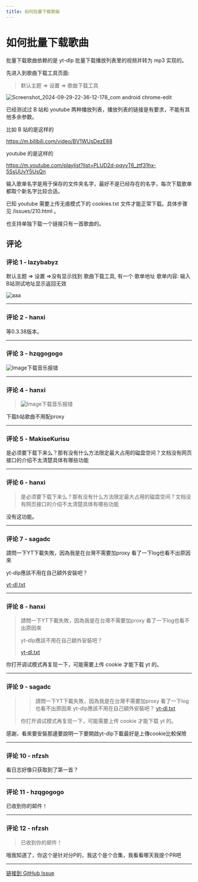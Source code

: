 ```yaml
---
title: 如何批量下载歌曲
---
```


# 如何批量下载歌曲

批量下载歌曲依赖的是 yt-dlp 批量下载播放列表里的视频并转为 mp3 实现的。

先进入到歌曲下载工具页面:

> 默认主题 => 设置 => 歌曲下载工具

![Screenshot_2024-09-29-22-36-12-178_com android chrome-edit](https://gproxy.hanxi.cc/proxy/user-attachments/assets/ddd2af00-cd9e-4938-9450-56503453807c)


已经测试过 B 站和 youtube 两种播放列表，播放列表的链接是有要求，不能有其他多余参数。

比如 B 站的是这样的

https://m.bilibili.com/video/BV1WUsDezE88

youtube 的是这样的

https://m.youtube.com/playlist?list=PLUD2d-pqyvT6_ztf31hx-5SsUUvY5UsQn

输入歌单名字是用于保存的文件夹名字，最好不是已经存在的名字，每次下载歌单都取个新名字比较合适。

已知 youtube 需要上传无痕模式下的 cookies.txt 文件才能正常下载。具体步骤见 /issues/210.html 。


也支持单独下载一个链接只有一首歌曲的。

## 评论


### 评论 1 - lazybabyz

 默认主题 => 设置 =>没有显示找到 歌曲下载工具,
有一个 歌单地址 歌单内容: 输入B站测试地址显示返回无效

![aaa](https://gproxy.hanxi.cc/proxy/user-attachments/assets/31e224cb-fcbd-4841-b545-bfbd2496061b)


---

### 评论 2 - hanxi

等0.3.38版本。

---

### 评论 3 - hzqgogogo

![Image](https://gproxy.hanxi.cc/proxy/user-attachments/assets/6751adf0-fea6-40b9-8d4b-48696a3100b3)下载音乐报错

---

### 评论 4 - hanxi

> ![Image](https://gproxy.hanxi.cc/proxy/user-attachments/assets/6751adf0-fea6-40b9-8d4b-48696a3100b3)下载音乐报错

下载b站歌曲不用配proxy

---

### 评论 5 - MakiseKurisu

是必须要下载下来么？那有没有什么方法限定最大占用的磁盘空间？文档没有网页接口的介绍不太清楚具体有哪些功能

---

### 评论 6 - hanxi

> 是必须要下载下来么？那有没有什么方法限定最大占用的磁盘空间？文档没有网页接口的介绍不太清楚具体有哪些功能

没有这功能。

---

### 评论 7 - sagadc

請問一下YT下載失敗，因為我是在台灣不需要加proxy
看了一下log也看不出原因來

yt-dlp應該不用在自己額外安裝吧？

[yt-dl.txt](https://github.com/user-attachments/files/19379757/yt-dl.txt)

---

### 评论 8 - hanxi

> 請問一下YT下載失敗，因為我是在台灣不需要加proxy 看了一下log也看不出原因來
> 
> yt-dlp應該不用在自己額外安裝吧？
> 
> [yt-dl.txt](https://github.com/user-attachments/files/19379757/yt-dl.txt)

你打开调试模式再复现一下，可能需要上传 cookie 才能下载 yt 的。

---

### 评论 9 - sagadc

> > 請問一下YT下載失敗，因為我是在台灣不需要加proxy 看了一下log也看不出原因來
> > yt-dlp應該不用在自己額外安裝吧？
> > [yt-dl.txt](https://github.com/user-attachments/files/19379757/yt-dl.txt)
> 
> 你打开调试模式再复现一下，可能需要上传 cookie 才能下载 yt 的。

感謝，看來要安裝那邊要說明一下要開啟yt-dlp下載最好是上傳cookie比較保險

---

### 评论 10 - nfzsh

看日志好像只获取到了第一首？

---

### 评论 11 - hzqgogogo

已收到你的邮件！

---

### 评论 12 - nfzsh

> 已收到你的邮件！

哦我知道了，你这个是针对分P的，我这个是个合集，我看看哪天我提个PR吧

---
[链接到 GitHub Issue](https://github.com/hanxi/xiaomusic/issues/212)
